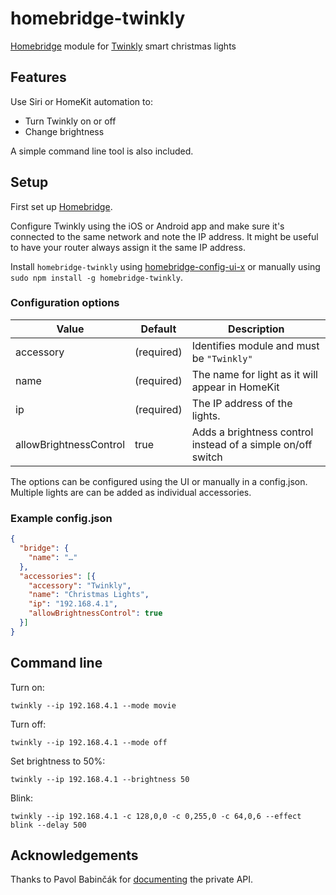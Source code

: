 # homebridge-twinkly

[Homebridge](http://github.com/nfarina/homebridge) module for [Twinkly](https://www.twinkly.com) smart christmas lights

## Features

Use Siri or HomeKit automation to:
- Turn Twinkly on or off
- Change brightness

A simple command line tool is also included.

## Setup

First set up [Homebridge](http://github.com/nfarina/homebridge).

Configure Twinkly using the iOS or Android app and make sure it's connected to the same network and note the IP address. It might be useful to have your router always assign it the same IP address.

Install `homebridge-twinkly` using [homebridge-config-ui-x](https://github.com/oznu/homebridge-config-ui-x) or manually using `sudo npm install -g homebridge-twinkly`.

### Configuration options

| Value                  | Default       | Description                                                 |
|------------------------|---------------|-------------------------------------------------------------|
| accessory              | (required)    | Identifies module and must be `"Twinkly"`                   |
| name                   | (required)    | The name for light as it will appear in HomeKit             |
| ip                     | (required)    | The IP address of the lights.                               |
| allowBrightnessControl | true          | Adds a brightness control instead of a simple on/off switch |

The options can be configured using the UI or manually in a config.json.
Multiple lights are can be added as individual accessories.

### Example config.json

```json
{
  "bridge": {
    "name": "…"
  },
  "accessories": [{
    "accessory": "Twinkly",
    "name": "Christmas Lights",
    "ip": "192.168.4.1",
    "allowBrightnessControl": true
  }]
}
```

## Command line

Turn on:
```
twinkly --ip 192.168.4.1 --mode movie
```

Turn off:
```
twinkly --ip 192.168.4.1 --mode off
```

Set brightness to 50%:
```
twinkly --ip 192.168.4.1 --brightness 50
```

Blink:
```
twinkly --ip 192.168.4.1 -c 128,0,0 -c 0,255,0 -c 64,0,6 --effect blink --delay 500
```

## Acknowledgements

Thanks to Pavol Babinčák for [documenting](https://xled.readthedocs.io/en/latest/) the private API.
